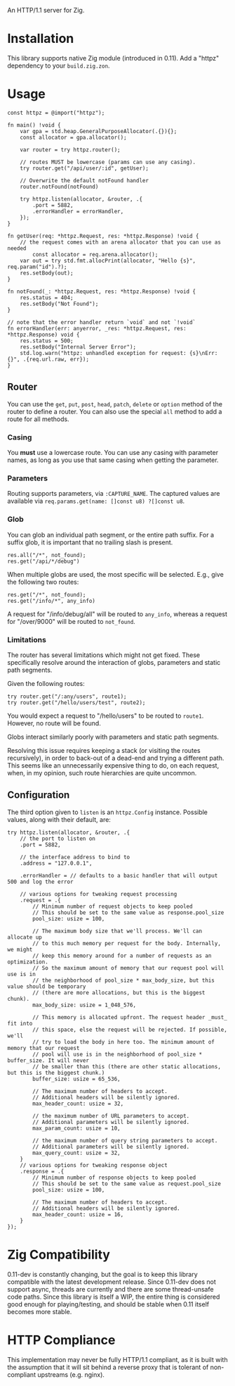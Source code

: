 An HTTP/1.1 server for Zig.

# Installation
This library supports native Zig module (introduced in 0.11). Add a "httpz" dependency to your `build.zig.zon`.

# Usage

```zig
const httpz = @import("httpz");

fn main() !void {
    var gpa = std.heap.GeneralPurposeAllocator(.{}){};
    const allocator = gpa.allocator();

    var router = try httpz.router();

    // routes MUST be lowercase (params can use any casing).
    try router.get("/api/user/:id", getUser);

    // Overwrite the default notFound handler
    router.notFound(notFound)

    try httpz.listen(allocator, &router, .{
        .port = 5882,
        .errorHandler = errorHandler,
    });
}

fn getUser(req: *httpz.Request, res: *httpz.Response) !void {
    // the request comes with an arena allocator that you can use as needed
        const allocator = req.arena.allocator();
    var out = try std.fmt.allocPrint(allocator, "Hello {s}", req.param("id").?);
    res.setBody(out);
}

fn notFound(_: *httpz.Request, res: *httpz.Response) !void {
    res.status = 404;
    res.setBody("Not Found");
}

// note that the error handler return `void` and not `!void`
fn errorHandler(err: anyerror, _res: *httpz.Request, res: *httpz.Response) void {
    res.status = 500;
    res.setBody("Internal Server Error");
    std.log.warn("httpz: unhandled exception for request: {s}\nErr: {}", .{req.url.raw, err});
}
```

## Router
You can use the `get`, `put`, `post`, `head`, `patch`, `delete` or `option` method of the router to define a router. You can also use the special `all` method to add a route for all methods.

### Casing
You **must** use a lowercase route. You can use any casing with parameter names, as long as you use that same casing when getting the parameter.

### Parameters
Routing supports parameters, via `:CAPTURE_NAME`. The captured values are available via `req.params.get(name: []const u8) ?[]const u8`.  

### Glob
You can glob an individual path segment, or the entire path suffix. For a suffix glob, it is important that no trailing slash is present.

```zig
res.all("/*", not_found);
res.get("/api/*/debug")
```

When multiple globs are used, the most specific will be selected. E.g., give the following two routes:

```zig
res.get("/*", not_found);
res.get("/info/*", any_info)
```

A request for "/info/debug/all" will be routed to `any_info`, whereas a request for "/over/9000" will be routed to `not_found`.

### Limitations
The router has several limitations which might not get fixed. These specifically resolve around the interaction of globs, parameters and static path segments.

Given the following routes:

```zig
try router.get("/:any/users", route1);
try router.get("/hello/users/test", route2);
```

You would expect a request to "/hello/users" to be routed to `route1`. However, no route will be found. 

Globs interact similarly poorly with parameters and static path segments.

Resolving this issue requires keeping a stack (or visiting the routes recursively), in order to back-out of a dead-end and trying a different path.
This seems like an unnecessarily expensive thing to do, on each request, when, in my opinion, such route hierarchies are quite uncommon. 

## Configuration
The third option given to `listen` is an `httpz.Config` instance. Possible values, along with their default, are:

```zig
try httpz.listen(allocator, &router, .{
    // the port to listen on
    .port = 5882, 

    // the interface address to bind to
    .address = "127.0.0.1",

    .errorHandler = // defaults to a basic handler that will output 500 and log the error

    // various options for tweaking request processing
    .request = .{
        // Minimum number of request objects to keep pooled
        // This should be set to the same value as response.pool_size
        pool_size: usize = 100,

        // The maximum body size that we'll process. We'll can allocate up 
        // to this much memory per request for the body. Internally, we might
        // keep this memory around for a number of requests as an optimization.
        // So the maximum amount of memory that our request pool will use is in
        // the neighborhood of pool_size * max_body_size, but this value should be temporary
        // (there are more allocations, but this is the biggest chunk).
        max_body_size: usize = 1_048_576,

        // This memory is allocated upfront. The request header _must_ fit into
        // this space, else the request will be rejected. If possible, we'll 
        // try to load the body in here too. The minimum amount of memory that our request
        // pool will use is in the neighborhood of pool_size * buffer_size. It will never
        // be smaller than this (there are other static allocations, but this is the biggest chunk.)
        buffer_size: usize = 65_536,

        // The maximum number of headers to accept. 
        // Additional headers will be silently ignored.
        max_header_count: usize = 32,

        // the maximum number of URL parameters to accept.
        // Additional parameters will be silently ignored.
        max_param_count: usize = 10,

        // the maximum number of query string parameters to accept.
        // Additional parameters will be silently ignored.
        max_query_count: usize = 32,
    }
    // various options for tweaking response object
    .response = .{
        // Minimum number of response objects to keep pooled
        // This should be set to the same value as request.pool_size
        pool_size: usize = 100,
        
        // The maximum number of headers to accept. 
        // Additional headers will be silently ignored.
        max_header_count: usize = 16,
    }
});
```

# Zig Compatibility
0.11-dev is constantly changing, but the goal is to keep this library compatible with the latest development release. Since 0.11-dev does not support async, threads are currently and there are some thread-unsafe code paths. Since this library is itself a WIP, the entire thing is considered good enough for playing/testing, and should be stable when 0.11 itself becomes more stable.

# HTTP Compliance
This implementation may never be fully HTTP/1.1 compliant, as it is built with the assumption that it will sit behind a reverse proxy that is tolerant of non-compliant upstreams (e.g. nginx). 

